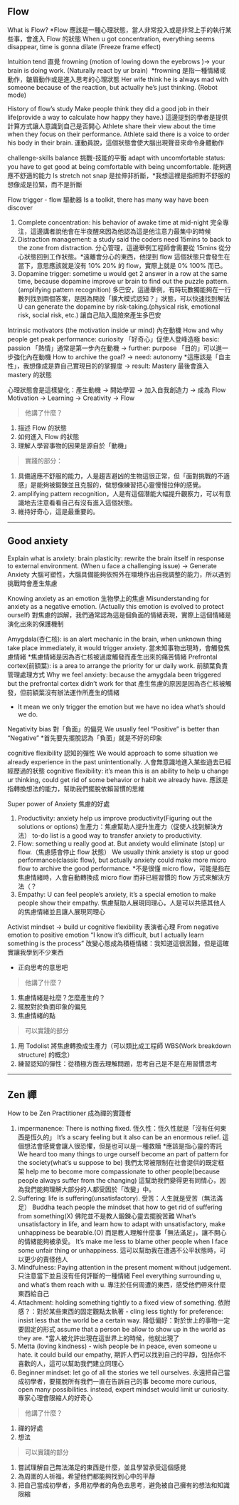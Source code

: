 

## Flow
What is Flow? *Flow 應該是一種心理狀態，當人非常投入或是非常上手的執行某些事，會進入 Flow 的狀態
When u got concentration, everything seems disappear, time is gonna dilate (Freeze frame effect) 

Intuition tend 直覺 frowning (motion of lowing down the eyebrows )-> your brain is doing work. (Naturally react by ur brain)  *frowning 是指一種情緒或動作，皺眉動作或是進入思考的心理狀態
Her wife think he is always mad with someone because of the reaction, but actually he’s just thinking. (Robot mode)

History of flow’s study
Make people think they did a good job in their life(provide a way to calculate how happy they have.) 這邊提到的學者是提供計算方式讓人意識到自己是否開心
Athlete share their view about the time when they focus on their performance.
Athlete said there is a voice to order his body in their brain. 運動員說，這個狀態會使大腦出現聲音來命令身體動作

challenge-skills balance 挑戰-技能的平衡
adapt with uncomfortable status: you have to get good at being comfortable with being uncomfortable. 能夠適應不舒適的能力
Is stretch not snap 是拉伸非折斷，*我想這裡是指把對不舒服的想像成是拉緊，而不是折斷

Flow trigger - flow 驅動器
Is a toolkit, there has many way have been discover
1. Complete concentration: his behavior of awake time at mid-night 完全專注，這邊講者說他會在半夜醒來因為他認為這是他注意力最集中的時候
2. Distraction management: a study said the coders need 15mins to back to the zone from distraction. 分心管理，這邊舉例工程師會需要從 15mins 從分心狀態回到工作狀態。*遠離會分心的東西，他提到 flow 這個狀態只會發生在當下，意思應該就是沒有 10% 20% 的 flow，實際上就是 0% 100%  而已。
3. Dopamine trigger: sometime u would get 2 answer in a row at the same time, because dopamine improve ur brain to find out the puzzle pattern.(amplifying pattern recognition) 多巴安，這邊舉例，有時玩數獨能夠在一行數列找到兩個答案，是因為開啟「擴大模式認知？」狀態，可以快速找到解法 U can generate the dopamine by risk-taking.(physical risk, emotional risk, social risk, etc.) 讓自己陷入風險來產生多巴安

Intrinsic motivators (the motivation inside ur mind) 內在動機
How and why people get peak performance: curiosity 「好奇心」促使人登峰造極
basic: passion 「熱情」通常是第一步內在動機
-> further: purpose 「目的」可以進一步強化內在動機
How to archive the goal?
-> need: autonomy *這應該是「自主性」，我想像成是靠自己實現目的的掌握度
-> result: Mastery 最後會進入 mastery 的狀態

心理狀態會是這樣變化：產生動機 -> 開始學習 -> 加入自我創造力 -> 成為 Flow
Motivation -> Learning -> Creativity -> Flow



> 他講了什麼？
1. 描述 Flow 的狀態
2. 如何進入 Flow 的狀態
3. 理解人學習事物的因果是源自於「動機」
> 實踐的部分：
1. 具備適應不舒服的能力，人是趨吉避凶的生物這很正常，但「面對挑戰的不適感」是能夠被鍛鍊並且克服的，做想像練習把心靈慢慢拉伸的感覺。
2. amplifying pattern recognition，人是有這個潛能大幅提升觀察力，可以有意識地去注意看看自己有沒有進入這個狀態。
3. 維持好奇心，這是最重要的。

---
## Good anxiety
Explain what is anxiety:
brain plasticity: rewrite the brain itself in response to external environment. (When u face a challenging issue) -> Generate Anxiety
大腦可塑性，大腦具備能夠依照外在環境作出自我調整的能力，所以遇到挑戰時會產生焦慮

Knowing anxiety as an emotion 生物學上的焦慮
Misunderstanding for anxiety as a negative emotion. (Actually this emotion is evolved to protect ourself) 對焦慮的誤解，我們通常認為這是個負面的情緒表現，實際上這個情緒是演化出來的保護機制

Amygdala(杏仁核): is an alert mechanic in the brain, when unknown thing take place immediately, it would trigger anxiety. 當未知事物出現時，會觸發焦慮情緒 *焦慮情緒是因為杏仁核被過度觸發而產生出來的痛苦情緒
Prefrontal cortex(前額葉): is a area to arrange the priority for ur daily work. 前額葉負責管理處理方式
Why we feel anxiety: because the amygdala been triggered but the prefrontal cortex didn’t work for that 產生焦慮的原因是因為杏仁核被觸發，但前額葉沒有辦法運作所產生的情緒
* It mean we only trigger the emotion but we have no idea what’s should we do.

Negativity bias 對「負面」的偏見
We usually feel “Positive” is better than “Negative” *首先要先擺脫認為「負面」就是不好的印象

cognitive flexibility 認知的彈性
We would approach to some situation we already experience in the past unintentionally. 人會無意識地進入某些過去已經經歷過的狀態
cognitive flexibility: it’s mean this is an ability to help u change ur thinking, could get rid of some behavior or habit we already have.
應該是指轉換想法的能力，幫助我們擺脫依賴習慣的思維

Super power of Anxiety 焦慮的好處
1. Productivity: anxiety help us improve productivity(Figuring out the solutions or options) 生產力：焦慮幫助人提升生產力（促使人找到解決方法） to-do list is a good way to transfer anxiety to productivity.
2. Flow: something u really good at. But anxiety would eliminate (stop) ur flow.（焦慮感會停止 flow 狀態） We usually think anxiety is stop ur good performance(classic flow), but actually anxiety could make more micro flow to archive the good performance. *不是很懂 micro flow，可能是指在焦慮情緒時，人會自動轉換成 micro flow 而非已經習慣的 flow 方式來解決方法（？
3. Empathy: U can feel people’s anxiety, it’s a special emotion to make people show their empathy. 焦慮幫助人展現同理心，人是可以共感其他人的焦慮情緒並且讓人展現同理心

Activist mindset -> build ur cognitive flexibility 表演者心理
From negative emotion to positive emotion “I know it’s difficult, but I actually learn something is the process”
改變心態成為積極情緒：我知道這很困難，但是這確實讓我學到不少東西
* 正向思考的意思吧

> 他講了什麼？
1. 焦慮情緒是社麼？怎麼產生的？
2. 擺脫對於負面印象的偏見
3. 焦慮情緒的點

> 可以實踐的部分
1. 用 Todolist 將焦慮轉換成生產力（可以類比成工程師 WBS(Work breakdown structure) 的概念）
2. 練習認知的彈性：從積極方面去理解問題，思考自己是不是在用習慣思考

---
## Zen 禪
How to be Zen Practitioner 成為禪的實踐者
1. impermanence: There is nothing fixed. 恆久性：恆久性就是「沒有任何東西是恆久的」 It’s a scary feeling but it also can be an enormous relief. 這個想法會感覺會讓人很恐懼，但是也可以是一種救贖 *應該是指心靈的寄託 We heard too many things to urge ourself become an part of pattern for the society(what’s u suppose to be) 我們太常被限制在社會提供的既定框架 help me to become more compassionate to other people(because people always suffer from the changing) 這幫助我們變得更有同情心，因為我們能夠理解大部分的人都受困於「改變」中。
2. Suffering: life is suffering(unsatisfactory). 受苦：人生就是受苦（無法滿足） Buddha teach people the mindset that how to get rid of suffering from something(X) 佛陀並不是教人鍛鍊心靈去擺脫苦難 What’s unsatisfactory in life, and learn how to adapt with unsatisfactory, make unhappiness be bearable.(O) 而是教人理解什麼事「無法滿足」，讓不開心的情緒能夠被承受。 It’s make me less to blame other people when I face some unfair thing or unhappiness. 這可以幫助我在遭遇不公平狀態時，可以更少的責怪他人
3. Mindfulness: Paying attention in the present moment without judgement. 只注意當下並且沒有任何評斷的一種情緒 Feel everything surrounding u, and what’s them reach with u. 專注於任何周遭的東西，感受他們帶來什麼東西給自己
4. Attachment: holding something tightly to a fixed view of something. 依附感？：對於某些東西的固定觀點太執著 - cling less tightly for preference: insist less that the world be a certain way. 降低偏好：對於世上的事物一定要固定的形式 assume that a person be allow to show up in the world as they are. *當人被允許出現在這世界上的時候，他就出現了
5. Metta (loving kindness) - wish people be in peace, even someone u hate. it could build our empathy, 期許人們可以找到自己的平靜，包括你不喜歡的人，這可以幫助我們建立同理心
6. Beginner mindset: let go of all the stories we tell ourselves. 永遠把自己當成初學者，要擺脫所有我們一直在告訴自己的事 become more curious, open many possibilities. instead, expert mindset would limit ur curiosity. 專家心理會限縮人的好奇心

> 他講了什麼？
1. 禪的好處
2. 想法

> 可以實踐的部分
1. 嘗試理解自己無法滿足的東西是什麼，並且學習承受這個感覺
2. 為周圍的人祈福，希望他們都能夠找到心中的平靜
3. 把自己當成初學者，多用初學者的角色去思考，避免被自己擁有的想法和知識限縮
